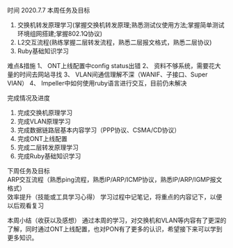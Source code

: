 
时间	2020.7.7
本周任务及目标		
1.	交换机转发原理学习(掌握交换机转发原理;熟悉测试仪使用方法;掌握简单测试环境组网搭建;掌握802.1Q协议)
2.	L2交互流程(熟练掌握二层转发流程，熟悉二层报文格式，熟悉二层协议)
3.	Ruby基础知识学习	

难点&措施
1、	ONT上线配置中config status出错
2、	资料不够系统，需要花大量的时间去网站寻找
3、	VLAN间通信理解不深（WANIF、子接口、Super VlAN）
4、	Impeller中如何使用ruby语言进行交互，目前仍未解决

完成情况及进度
1.	完成交换机原理学习
2.	完成VLAN原理学习
3.	完成数据链路层基本内容学习（PPP协议、CSMA/CD协议）
4.	完成ONT上线配置
5.	完成二层转发原理学习
6.	完成Ruby基础知识学习
		
		
下周任务及目标		
ARP交互流程（熟悉ping流程，熟悉IP/ARP/ICMP协议，熟悉IP/ARP/IGMP报文格式）		
效率提升（技能或工具学习心得）
学习过程中记笔记，将重点的内容记下，以便以后观看复习

本周小结（收获以及感想）
通过本周的学习，对交换机和VLAN等内容有了更深的了解，同时通过ONT上线配置，也对PON有了更多的认识，希望接下来可以学到更多知识。

